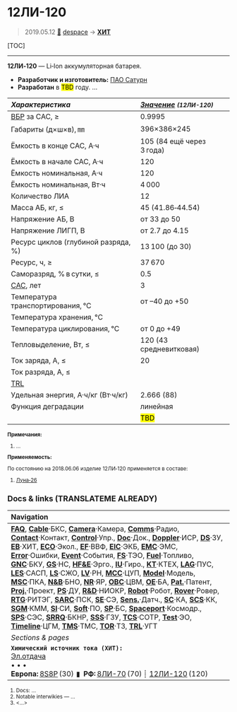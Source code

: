 # 12ЛИ-120
> 2019.05.12 [🚀](../index/index.md) [despace](index.md) → **[ХИТ](eb.md)**

[TOC]

---

**12ЛИ‑120** — Li‑Ion аккумуляторная батарея.
   - **Разработчик и изготовитель:** [ПАО Сатурн](пао_сатурн.md)
   - **Разработан** в <mark>TBD</mark> году. …

<small>

|*Характеристика*|*[Значение](si.md) <small>(12ЛИ-120)</small>*|
|:--|:--|
|[ВБР](srrq.md) за САС, ≥|0.9995|
|Габариты (д×ш×в), ㎜|396×386×245|
|Ёмкость в конце САС, А·ч|105 (84 ещё через 3 года)|
|Ёмкость в начале САС, А·ч|120|
|Ёмкость номинальная, А·ч|120|
|Ёмкость номинальная, Вт·ч|4 000|
|Количество ЛИА|12|
|Масса АБ, кг, ≤|45 (41.86‑44.54)|
|Напряжение АБ, В|от 33 до 50|
|Напряжение ЛИГП, В|от 2.7 до 4.15|
|Ресурс циклов (глубиной разряда, %)|13 100 (до 30)|
|Ресурс, ч, ≥|37 670|
|Саморазряд, % в сутки, ≤|0.5|
|[САС](lifetime.md), лет|3|
|Температура транспортирования, ℃|от –40 до +50|
|Температура хранения, ℃| |
|Температура циклирования, ℃|от 0 до +49|
|Тепловыделение, Вт, ≤|120 (43 средневитковая)|
|Ток заряда, А, ≤|20|
|Ток разряда, А, ≤| |
|[TRL](trl.md)| |
|Удельная энергия, А·ч/кг (Вт·ч/кг)|2.666 (88)|
|Функция деградации|линейная|
| |<mark>TBD</mark>|

**Примечания:**

   1. …

**Применяемость:**

По состоянию на 2018.06.06 изделие 12ЛИ‑120 применяется в составе:

   1. [Луна‑26](луна_26.md)



<p style="page-break-after:always"> </p>

## Docs & links (TRANSLATEME ALREADY)
|Navigation|
|:--|
|**[FAQ](faq.md)**, **[Cable](cable.md)**·БКС, **[Camera](cam.md)**·Камера, **[Comms](comms.md)**·Радио, **[Contact](contact.md)**·Контакт, **[Control](control.md)**·Упр., **[Doc](doc.md)**·Док., **[Doppler](doppler.md)**·ИСР, **[DS](ds.md)**·ЗУ, **[EB](eb.md)**·ХИТ, **[ECO](ecology.md)**·Экол., **[EF](ef.md)**·ВВФ, **[ElC](elc.md)**·ЭКБ, **[EMC](emc.md)**·ЭМС, **[Error](error.md)**·Ошибки, **[Event](event.md)**·События, **[FS](fs.md)**·ТЭО, **[Fuel](fuel.md)**·Топливо, **[GNC](gnc.md)**·БКУ, **[GS](scs.md)**·НС, **[HF&E](hfe.md)**·Эрго., **[IU](iu.md)**·Гиро., **[KT](kt.md)**·КТЕХ, **[LAG](lag.md)**·ПУC, **[LES](les.md)**·САСП, **[LS](ls.md)**·СЖО, **[LV](lv.md)**·РН, **[MCC](mcc.md)**·ЦУП, **[Model](model.md)**·Модель, **[MSC](sc.md)**·ПКА, **[N&B](nnb.md)**·БНО, **[NR](nr.md)**·ЯР, **[OBC](obc.md)**·ЦВМ, **[OE](oe.md)**·БА, **[Pat.](патент.md)**·Патент, **[Proj.](project.md)**·Проект, **[PS](ps.md)**·ДУ, **[R&D](rnd.md)**·НИОКР, **[Robot](robotics.md)**·Робот, **[Rover](rover.md)**·Ровер, **[RTG](rtg.md)**·РИТЭГ, **[SARC](sarc.md)**·ПСК, **[SE](se.md)**·СЭ, **[Sens.](sensor.md)**·Датч., **[SC](sc.md)**·КА, **[SCS](scs.md)**·КК, **[SGM](sgm.md)**·КММ, **[SI](si.md)**·СИ, **[Soft](soft.md)**·ПО, **[SP](sp.md)**·БС, **[Spaceport](spaceport.md)**·Космодр., **[SPS](sps.md)**·СЭС, **[SRRQ](srrq.md)**·БКНР, **[SSS](sss.md)**·ГЗУ, **[TCS](tcs.md)**·СОТР, **[Test](test.md)**·ЭО, **[Timeline](timeline.md)**·ЦГМ, **[TMS](tms.md)**·ТМС, **[TOR](tor.md)**·ТЗ, **[TRL](trl.md)**·УГТ|
|*Sections & pages*|
|**`Химический источник тока (ХИТ):`**<br> [Эл.отдача](charge_eff.md) <br>• • •<br> **Европа:** [8S8P](8s8p.md) (30)  ▮  **РФ:** [8ЛИ-70](8li_70.md) (70) ┊ [12ЛИ-120](12li_120.md) (120)|

   1. Docs: …
   1. Notable interwikies — …
   1. <…>
